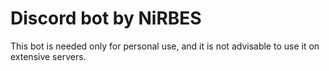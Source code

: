 # Discord bot by NiRBES
This bot is needed only for personal use, and it is not advisable to use it on extensive servers.

